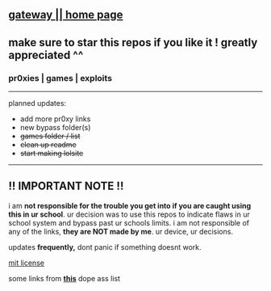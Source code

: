 ## [gateway || home page](https://github.com/gredful/lol)
## make sure to star this repos if you like it ! greatly appreciated ^^

### pr0xies | games | exploits
---

planned updates:
- add more pr0xy links
- new bypass folder(s)
- ~~games folder / list~~
- ~~clean up readme~~
- ~~start making lolsite~~
---


## !! IMPORTANT NOTE !!
i am **not responsible for the trouble you get into if you are caught using this in ur school**. ur decision was to use this repos to indicate flaws in ur school system and bypass past ur schools limits. i am not responsible of any of the links, **they are NOT made by me**. ur device, ur decisions.  

updates **frequently,** dont panic if something doesnt work.

[mit license](https://github.com/gredful/lol/blob/main/LICENSE) <br>

some links from **[this](https://github.com/wea-f/ByePassHub/tree/main)** dope ass list

